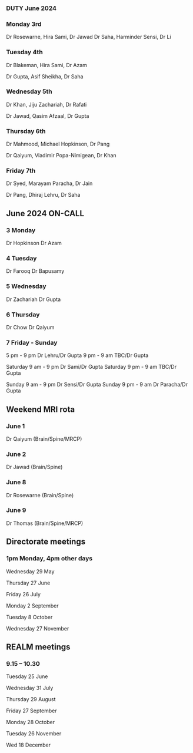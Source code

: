 

### DUTY June 2024

### Monday 3rd
Dr Rosewarne, Hira Sami, Dr Jawad
Dr Saha, Harminder Sensi, Dr Li

### Tuesday 4th
Dr Blakeman, Hira Sami, Dr Azam

Dr Gupta, Asif Sheikha, Dr Saha

### Wednesday 5th
Dr Khan, Jiju Zachariah, Dr Rafati

Dr Jawad, Qasim Afzaal, Dr Gupta

### Thursday 6th
Dr Mahmood, Michael Hopkinson, Dr Pang

Dr Qaiyum, Vladimir Popa-Nimigean, Dr Khan


### Friday 7th
Dr Syed, Marayam Paracha, Dr Jain

Dr Pang, Dhiraj Lehru, Dr Saha



## June 2024 ON-CALL


### 3 Monday				
Dr Hopkinson	Dr Azam

### 4	Tuesday			
Dr Farooq	Dr Bapusamy

### 5	Wednesday			
Dr Zachariah	Dr Gupta

### 6	Thursday 
Dr Chow		Dr Qaiyum

### 7	Friday - Sunday
5 pm - 9 pm	Dr Lehru/Dr Gupta
9 pm - 9 am	TBC/Dr Gupta

Saturday 9 am - 9 pm	Dr Sami/Dr Gupta
Saturday 9 pm - 9 am 	TBC/Dr Gupta

Sunday 9 am - 9 pm	Dr Sensi/Dr Gupta
Sunday 9 pm - 9 am	Dr Paracha/Dr Gupta



## Weekend MRI rota
		
		
### June 1

Dr Qaiyum	(Brain/Spine/MRCP)

### June 2

Dr Jawad	(Brain/Spine)

### June 8

Dr Rosewarne	(Brain/Spine)

### June 9

Dr Thomas	(Brain/Spine/MRCP)


## Directorate meetings  
### 1pm Monday, 4pm other days


Wednesday 29 May

Thursday 27 June

Friday 26 July

Monday 2 September

Tuesday 8 October

Wednesday 27 November


## REALM meetings
### 9.15 – 10.30


Tuesday 25 June 	

Wednesday 31 July 	

Thursday 29 August	

Friday 27 September

Monday 28 October  

Tuesday 26 November		

Wed 18 December	




